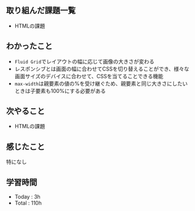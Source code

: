 ## 取り組んだ課題一覧
- HTMLの課題
## わかったこと
  - `Fluid Grid`でレイアウトの幅に応じて画像の大きさが変わる
  - レスポンシブとは画面の幅に合わせてCSSを切り替えることができ、様々な画面サイズのデバイスに合わせて、CSSを当てることできる機能
  - `max-width`は親要素の値の%を受け継ぐため、親要素と同じ大きさにしたいときは子要素も100%にする必要がある
## 次やること
  - HTMLの課題
## 感じたこと
  特になし
## 学習時間
  - Today : 3h
  - Total : 110h
